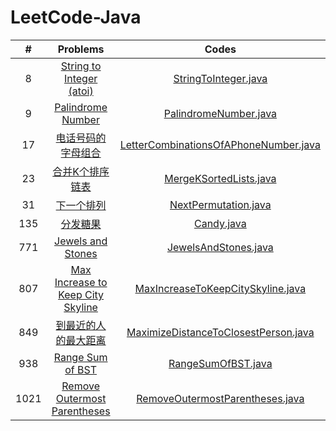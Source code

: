 # LeetCode-Java

|#|Problems|Codes|
|:----:|:----:|:----:|
|8|[String to Integer (atoi)](https://leetcode.com/problems/string-to-integer-atoi/)|[StringToInteger.java](src/net/zackzhang/code/leetcode/problems/StringToInteger.java)|
|9|[Palindrome Number](https://leetcode.com/problems/palindrome-number/)|[PalindromeNumber.java](src/net/zackzhang/code/leetcode/problems/PalindromeNumber.java)|
|17|[电话号码的字母组合](https://leetcode-cn.com/problems/letter-combinations-of-a-phone-number/)|[LetterCombinationsOfAPhoneNumber.java](src/net/zackzhang/code/leetcode/problems/LetterCombinationsOfAPhoneNumber.java)|
|23|[合并K个排序链表](https://leetcode-cn.com/problems/merge-k-sorted-lists/)|[MergeKSortedLists.java](src/net/zackzhang/code/leetcode/problems/MergeKSortedLists.java)|
|31|[下一个排列](https://leetcode-cn.com/problems/next-permutation/)|[NextPermutation.java](src/net/zackzhang/code/leetcode/problems/NextPermutation.java)|
|135|[分发糖果](https://leetcode-cn.com/problems/candy/)|[Candy.java](src/net/zackzhang/code/leetcode/problems/Candy.java)|
|771|[Jewels and Stones](https://leetcode.com/problems/jewels-and-stones/)|[JewelsAndStones.java](src/net/zackzhang/code/leetcode/problems/JewelsAndStones.java)|
|807|[Max Increase to Keep City Skyline](https://leetcode.com/problems/max-increase-to-keep-city-skyline/)|[MaxIncreaseToKeepCitySkyline.java](src/net/zackzhang/code/leetcode/problems/MaxIncreaseToKeepCitySkyline.java)|
|849|[到最近的人的最大距离](https://leetcode-cn.com/problems/maximize-distance-to-closest-person/)|[MaximizeDistanceToClosestPerson.java](src/net/zackzhang/code/leetcode/problems/MaximizeDistanceToClosestPerson.java)|
|938|[Range Sum of BST](https://leetcode.com/problems/range-sum-of-bst/)|[RangeSumOfBST.java](src/net/zackzhang/code/leetcode/problems/RangeSumOfBST.java)|
|1021|[Remove Outermost Parentheses](https://leetcode.com/problems/remove-outermost-parentheses/)|[RemoveOutermostParentheses.java](src/net/zackzhang/code/leetcode/problems/RemoveOutermostParentheses.java)|

